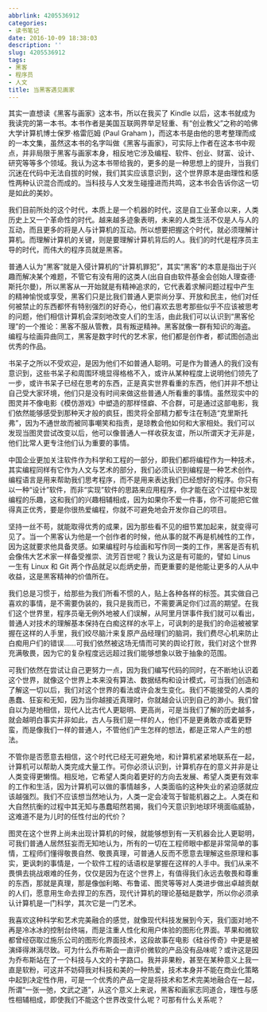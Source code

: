 ```yaml
---
abbrlink: 4205536912
categories:
- 读书笔记
date: 2016-10-09 18:38:03
description: ''
slug: 4205536912
tags:
- 黑客
- 程序员
- 人文
title: 当黑客遇见画家
---
```


其实一直想读《黑客与画家》这本书，所以在我买了 Kindle 以后，这本书就成为我读完的第一本书。本书作者是美国互联网界举足轻重、有“创业教父”之称的哈佛大学计算机博士保罗·格雷厄姆 (Paul Graham )，而这本书是由他的思考整理而成的一本文集，虽然这本书的名字叫做《黑客与画家》，可实际上作者在这本书中观点，并非局限于黑客与画家本身，相反地它涉及编程、软件、创业、财富、设计、研究等等多个领域。我认为这本书带给我的，更多的是一种思想上的提升，当我们沉迷在代码中无法自拔的时候，我们其实应该意识到，这个世界原本是由理性和感性两种认识混合而成的。当科技与人文发生碰撞进而共鸣，这本书会告诉你这一切是如此的美妙。

<!--more-->

我们目前所处的这个时代，本质上是一个机器的时代，这是自工业革命以来，人类历史上又一个革命性的时代。越来越多迹象表明，未来的人类生活不仅是人与人的互动，而且更多的将是人与计算机的互动。所以想要把握这个时代，就必须理解计算机。而理解计算机的关键，则是要理解计算机背后的人。我们的时代是程序员主导的时代，而伟大的程序员就是黑客。

普通人认为“黑客”就是入侵计算机的“计算机罪犯”，其实“黑客”的本意是指出于兴趣而解决某个难题，不管它有没有用的这类人(出自自由软件基金会创始人理查德·斯托尔曼)，所以黑客从一开始就是有精神追求的，它代表着求解问题过程中产生的精神愉悦或享受，黑客们只是比我们普通人更崇尚分享、开放和民主，他们对任何被禁止的东西都怀有特别强烈的好奇心，他们喜欢去思考那些似乎不应该被思考的问题，他们相信计算机会深刻地改变人们的生活，由此我们可以认识到“黑客伦理”的一个推论：黑客不服从管教，具有叛逆精神。黑客就像一群有知识的海盗。编程与绘画异曲同工，黑客是数字时代的艺术家，他们都是创作者，都试图创造出优秀的作品。

书呆子之所以不受欢迎，是因为他们不如普通人聪明。可是作为普通人的我们没有意识到，这些书呆子和周围环境显得格格不入，或许从某种程度上说明他们领先了一步，或许书呆子已经在思考的东西，正是真实世界看重的东西，他们并非不想让自己受大家环境，他们只是没有时间来做这些普通人所看重的事情。虽然现实中的图灵并不像电影《模仿游戏》中塑造的那样怪癖、不合群，可是通过这部电影，我们依然能够感受到那种天才般的疯狂，图灵将全部精力都专注在制造“克里斯托弗”，因为不通世故而被同事嘲笑和指责，是琼教会他如何和大家相处。我们可以发现当图灵尝试改变以后，他可以像普通人一样收获友谊，所以所谓天才无非是，他们比常人更专注他们认为重要的事情。

中国企业更加关注软件作为科学和工程的一部分，即我们都将编程作为一种技术，其实编程同样有它作为人文与艺术的部分，我们必须认识到编程是一种艺术创作。编程语言是用来帮助我们思考程序，而不是用来表达我们已经想好的程序。你只有以一种“设计”软件，而非“实现”软件的思路来应用程序，你才能在这个过程中发现编程的乐趣，这和我们的兴趣相辅相成，因为如果你不爱一件事，你不可能把它做得真正优秀，要是你很热爱编程，你就不可避免地会开发你自己的项目。

坚持一丝不苟，就能取得优秀的成果，因为那些看不见的细节累加起来，就变得可见了。当一个黑客认为他是一个创作者的时候，他从事的就不再是机械性的工作，因为这就要求他具备灵感。如果编程时与绘画和写作同一类的工作，黑客是否有机会像伟大艺术家一样备受推崇、流芳百世呢？我认为这是有可能的，譬如 Linus 一生有 Linux 和 Git 两个作品就足以彪炳史册，而更重要的是他能让更多的人从中收益，这是黑客精神的价值所在。

我们总是习惯于，给那些为我们所看不惯的人，贴上各种各样的标签。其实做自己喜欢的事情，是不需要伪装的，我只是我而已，不需要满足你们过高的期望。在我们这个世界里，程序员毫无例外地被人们误解，从阿里月饼事件我们就可以看出，普通人对技术的理解基本保持在白痴这样的水平上，可讽刺的是我们的命运被被掌握在这样的人手里，我们绞尽脑汁来复原产品经理们的脑洞，我们费尽心机来防止白痴用户们的错误……可我们依然被这场无情而可笑的舆论打败，我们对这个世界充满敬畏，因为它的复杂程度远远超过我们能够想象以致于抽象的范围。

可我们依然在尝试让自己更努力一点，因为我们编写代码的同时，在不断地认识着这个世界，就像这个世界上本来没有算法、数据结构和设计模式，可当我们创造和了解这一切以后，我们对这个世界的看法或许会发生变化。我们不能接受的人类的愚蠢、狂妄和无知，因为当你越接近真理时，你就越会认识到自己的渺小。我们曾自以为是地相信，现代人比古代人更聪明、更高尚，可是当我们了解的历史越多，就会越明白事实并非如此，古人与我们是一样的人，他们不是更勇敢亦或着更野蛮，而是像我们一样的普通人，不管他们产生怎样的想法，都是正常人产生的想法。

不管你是否愿意去相信，这个时代已经无可避免地，和计算机紧紧地联系在一起，计算机可以帮助人类完成大量工作。可你必须认识到，计算机存在的意义并非是让人类变得更懒惰。相反地，它希望人类向着更好的方向去发展、希望人类更有效率的工作和生活，因为计算机可以做的事情越多，人类面临的这种失业的紧迫感就应该越强烈。我们不应该想当然地认为，人类一定会凌驾于智能机器之上。人类在和大自然抗衡的过程中其无知与愚蠢昭然若揭，我们今天意识到地球环境面临威胁，这难道不是为儿时的任性付出的代价？

图灵在这个世界上尚未出现计算机的时候，就能够想到有一天机器会比人更聪明，可我们普通人居然狂妄而无知地认为，所有的一切在工程师眼中都是非常简单的事情，工程师们懂得敬畏自然、敬畏真理，可普通人反而不愿意去理解这些原理和事实，更讽刺的事情是，一个软件工程的话语权是掌握在这样的人手中。我们从来不畏惧去挑战艰难的任务，仅仅是因为在这个世界上，有值得我们永远去敬畏和尊重的东西，那就是真理，那是像伽利略、布鲁诺、图灵等等对人类进步做出卓越贡献的人们，愿意用生命去捍卫的东西，现代计算机的理论基础是数学，所以你必须承认计算机是一门科学，其次它是一门艺术。

我喜欢这种科学和艺术完美融合的感觉，就像现代科技发展到今天，我们面对地不再是冷冰冰的控制台终端，而是注重人性化和用户体验的图形化界面。苹果和微软都曾经窃取过施乐公司的图形化界面技术，这段故事在电影《硅谷传奇》中更是被演绎得淋漓尽致。可为什么乔布斯会一直评价微软的产品没有品味呢？或许这是因为乔布斯站在了一个科技与人文的十字路口。我并非果粉，甚至在某种意义上我一直是软粉，可这并不妨碍我对科技和美的一种热爱，技术本身并不能在商业化策略中起到决定性作用，可是一个优秀的产品一定是将技术和艺术完美地融合在一起，所谓“一张一弛，文武之道”，从这个意义上来说，黑客和画家志同道合，理性与感性相辅相成，即使我们不能这个世界改变什么呢？可那有什么关系呢？
